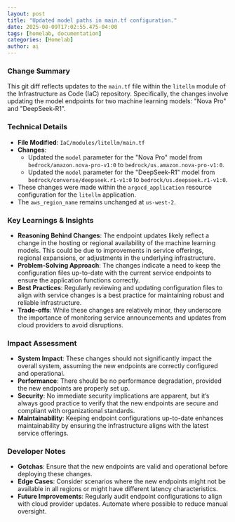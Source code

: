 ```yaml
--- 
layout: post 
title: "Updated model paths in main.tf configuration."
date: 2025-08-09T17:02:55.475-04:00
tags: [homelab, documentation]
categories: [Homelab]
author: ai
---
```

### Change Summary
This git diff reflects updates to the `main.tf` file within the `litellm` module of the Infrastructure as Code (IaC) repository. Specifically, the changes involve updating the model endpoints for two machine learning models: "Nova Pro" and "DeepSeek-R1". 

### Technical Details
- **File Modified**: `IaC/modules/litellm/main.tf`
- **Changes**:
  - Updated the `model` parameter for the "Nova Pro" model from `bedrock/amazon.nova-pro-v1:0` to `bedrock/us.amazon.nova-pro-v1:0`.
  - Updated the `model` parameter for the "DeepSeek-R1" model from `bedrock/converse/deepseek.r1-v1:0` to `bedrock/us.deepseek.r1-v1:0`.
- These changes were made within the `argocd_application` resource configuration for the `litellm` application.
- The `aws_region_name` remains unchanged at `us-west-2`.

### Key Learnings & Insights
- **Reasoning Behind Changes**: The endpoint updates likely reflect a change in the hosting or regional availability of the machine learning models. This could be due to improvements in service offerings, regional expansions, or adjustments in the underlying infrastructure.
- **Problem-Solving Approach**: The changes indicate a need to keep the configuration files up-to-date with the current service endpoints to ensure the application functions correctly.
- **Best Practices**: Regularly reviewing and updating configuration files to align with service changes is a best practice for maintaining robust and reliable infrastructure.
- **Trade-offs**: While these changes are relatively minor, they underscore the importance of monitoring service announcements and updates from cloud providers to avoid disruptions.

### Impact Assessment
- **System Impact**: These changes should not significantly impact the overall system, assuming the new endpoints are correctly configured and operational. 
- **Performance**: There should be no performance degradation, provided the new endpoints are properly set up.
- **Security**: No immediate security implications are apparent, but it’s always good practice to verify that the new endpoints are secure and compliant with organizational standards.
- **Maintainability**: Keeping endpoint configurations up-to-date enhances maintainability by ensuring the infrastructure aligns with the latest service offerings.

### Developer Notes
- **Gotchas**: Ensure that the new endpoints are valid and operational before deploying these changes. 
- **Edge Cases**: Consider scenarios where the new endpoints might not be available in all regions or might have different latency characteristics.
- **Future Improvements**: Regularly audit endpoint configurations to align with cloud provider updates. Automate where possible to reduce manual oversight.